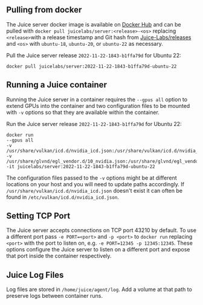## Pulling from docker

The Juice server docker image is available on [Docker Hub](https://hub.docker.com/r/juicelabs/server/tags) and can be pulled with `docker pull juicelabs/server:<release>-<os>` replacing `<release>`with a release timestamp and Git hash from [Juice-Labs/releases](https://github.com/Juice-Labs/Juice-Labs/releases) and `<os>` with `ubuntu-18`, `ubuntu-20`, or `ubuntu-22` as necessary.

Pull the Juice server release `2022-11-22-1843-b1ffa79d` for Ubuntu 22:

~~~
docker pull juicelabs/server:2022-11-22-1843-b1ffa79d-ubuntu-22
~~~

## Running a Juice container

Running the Juice server in a container requires the `--gpus all` option to extend GPUs into the container and two configuration files to be mounted with `-v` options so that they are available within the container.

Run the Juice server release `2022-11-22-1843-b1ffa79d` for Ubuntu 22:

~~~
docker run
--gpus all
-v /usr/share/vulkan/icd.d/nvidia_icd.json:/usr/share/vulkan/icd.d/nvidia_icd.json
-v /usr/share/glvnd/egl_vendor.d/10_nvidia.json:/usr/share/glvnd/egl_vendor.d/10_nvidia.json
-it juicelabs/server:2022-11-22-1843-b1ffa79d-ubuntu-22
~~~

The configuration files passed to the `-v` options might be at different locations on your host and you will need to update paths accordingly.  If `/usr/share/vulkan/icd.d/nvidia_icd.json` doesn't exist it can often be found in `/etc/vulkan/icd.d/nvidia_icd.json`.

## Setting TCP Port

The Juice server accepts connections on TCP port 43210 by default.  To use a different port pass `-e PORT=<port>` and `-p <port>` to `docker run` replacing `<port>` with the port to listen on, e.g. `-e PORT=12345 -p 12345:12345`.  These options configure the Juice server to listen on a different port and expose that port inside the container respectively.

## Juice Log Files

Log files are stored in `/home/juice/agent/log`.  Add a volume at that path to preserve logs between container runs.
